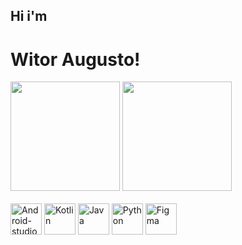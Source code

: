## Hi i'm 
# Witor Augusto!

<div>
  <img height="175em" src="https://github-readme-stats.vercel.app/api?username=wit0r&theme=dark&include_all_commits=true&count_private=true&show_icons=true"/>
  <img height="175em" src=https://github-readme-stats.vercel.app/api/top-langs/?username=wit0r&layout=compact&langs_count=16&theme=dark"/>
</div>

<div style ="display: inline_block"><br>
    <img align="center" alt="Android-studio" height="50" width="50" src="https://cdn.jsdelivr.net/gh/devicons/devicon/icons/androidstudio/androidstudio-original.svg">
    <img align="center" alt="Kotlin" height="50" width="50" src="https://cdn.jsdelivr.net/gh/devicons/devicon/icons/kotlin/kotlin-original.svg">
    <img align="center" alt="Java" height="50" width="50" src="https://cdn.jsdelivr.net/gh/devicons/devicon/icons/java/java-original.svg">
    <img align="center" alt="Python" height="50" width="50" src="https://cdn.jsdelivr.net/gh/devicons/devicon/icons/python/python-original.svg">
    <img align="center" alt="Figma" height="50" width="50" src="https://cdn.jsdelivr.net/gh/devicons/devicon/icons/figma/figma-original.svg">
    
</div>
